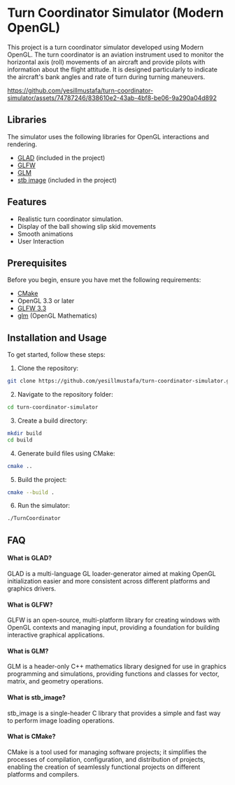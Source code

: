 # Turn Coordinator Simulator (Modern OpenGL)

This project is a turn coordinator simulator developed using Modern OpenGL. The turn coordinator is an aviation instrument used to monitor the horizontal axis (roll) movements of an aircraft and provide pilots with information about the flight attitude. It is designed particularly to indicate the aircraft's bank angles and rate of turn during turning maneuvers.

https://github.com/yesillmustafa/turn-coordinator-simulator/assets/74787246/838610e2-43ab-4bf8-be06-9a290a04d892

## Libraries
The simulator uses the following libraries for OpenGL interactions and rendering.
- [GLAD](https://glad.dav1d.de/) (included in the project)
- [GLFW](https://www.glfw.org/)
- [GLM](https://github.com/g-truc/glm)
- [stb image](https://github.com/nothings/stb) (included in the project)

## Features

- Realistic turn coordinator simulation.
- Display of the ball showing slip skid movements
- Smooth animations
- User Interaction

## Prerequisites

Before you begin, ensure you have met the following requirements:

- [CMake](https://cmake.org/)
- OpenGL 3.3 or later
- [GLFW 3.3](https://www.glfw.org/)
- [glm](https://github.com/g-truc/glm) (OpenGL Mathematics)

## Installation and Usage

To get started, follow these steps:
1. Clone the repository:
```bash
git clone https://github.com/yesillmustafa/turn-coordinator-simulator.git
```
2. Navigate to the repository folder:
```bash
cd turn-coordinator-simulator
```
3. Create a build directory:
```bash
mkdir build
cd build
```
4. Generate build files using CMake:
```bash
cmake ..
```
5. Build the project:
```bash
cmake --build .
```
6. Run the simulator:
```bash
./TurnCoordinator
```


## FAQ

#### What is GLAD?

GLAD is a multi-language GL loader-generator aimed at making OpenGL initialization easier and more consistent across different platforms and graphics drivers.

#### What is GLFW?

GLFW is an open-source, multi-platform library for creating windows with OpenGL contexts and managing input, providing a foundation for building interactive graphical applications.

#### What is GLM?

GLM is a header-only C++ mathematics library designed for use in graphics programming and simulations, providing functions and classes for vector, matrix, and geometry operations.

#### What is stb_image?
stb_image is a single-header C library that provides a simple and fast way to perform image loading operations.

#### What is CMake?
CMake is a tool used for managing software projects; it simplifies the processes of compilation, configuration, and distribution of projects, enabling the creation of seamlessly functional projects on different platforms and compilers.
